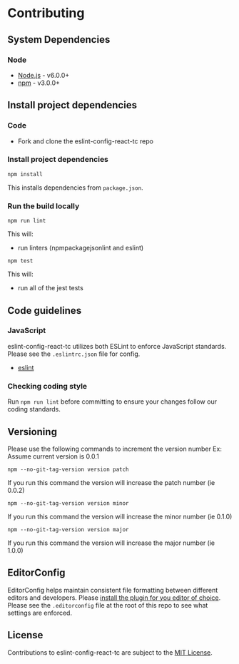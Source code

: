 # Contributing

## System Dependencies

### Node

* [Node.js](https://nodejs.org/) - v6.0.0+
* [npm](https://www.npmjs.com/) - v3.0.0+

## Install project dependencies

### Code

* Fork and clone the eslint-config-react-tc repo

### Install project dependencies

`npm install`

This installs dependencies from `package.json`.

### Run the build locally

`npm run lint`

This will:

* run linters (npmpackagejsonlint and eslint)

`npm test`

This will:

* run all of the jest tests

## Code guidelines

### JavaScript
eslint-config-react-tc utilizes both ESLint to enforce JavaScript standards. Please see the `.eslintrc.json` file for config.

* [eslint](https://github.com/eslint/eslint)

### Checking coding style
Run `npm run lint` before committing to ensure your changes follow our coding standards.

## Versioning
Please use the following commands to increment the version number
Ex: Assume current version is 0.0.1

`npm --no-git-tag-version version patch`

If you run this command the version will increase the patch number (ie 0.0.2)

`npm --no-git-tag-version version minor`

If you run this command the version will increase the minor number (ie 0.1.0)

`npm --no-git-tag-version version major`

If you run this command the version will increase the major number (ie 1.0.0)

## EditorConfig
EditorConfig helps maintain consistent file formatting between different editors and developers. Please [install the plugin for you editor of choice](http://editorconfig.org/#download). Please see the `.editorconfig` file at the root of this repo to see what settings are enforced.

## License

Contributions to eslint-config-react-tc are subject to the [MIT License](https://github.com/tclindner/eslint-config-react-tc/blob/master/LICENSE).
